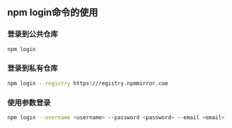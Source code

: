 ## npm login命令的使用

### 登录到公共仓库
```bash
npm login
```

### 登录到私有仓库
```bash
npm login --registry https://registry.npmmirror.com
```

### 使用参数登录
```bash
npm login --username <username> --password <password> --email <email>
```
